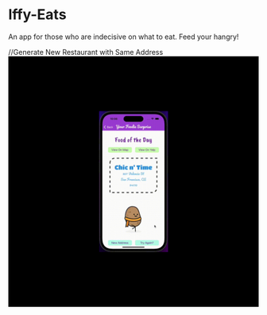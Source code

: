 # Iffy-Eats

An app for those who are indecisive on what to eat. Feed your hangry!


//Generate New Restaurant with Same Address
![](https://github.com/2208-capstone-team-power/Iffy-Eats/blob/main/assets/tryAgain2.gif)

